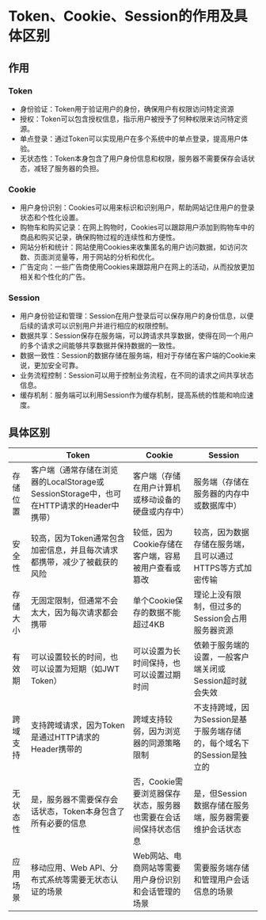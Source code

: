 # Token、Cookie、Session的作用及具体区别
## 作用
### Token
- 身份验证：Token用于验证用户的身份，确保用户有权限访问特定资源
- 授权：Token可以包含授权信息，指示用户被授予了何种权限来访问特定资源。
- 单点登录：通过Token可以实现用户在多个系统中的单点登录，提高用户体验。
- 无状态性：Token本身包含了用户身份信息和权限，服务器不需要保存会话状态，减轻了服务器的负担。
### Cookie
- 用户身份识别：Cookies可以用来标识和识别用户，帮助网站记住用户的登录状态和个性化设置。
- 购物车和购买记录：在网上购物时，Cookies可以跟踪用户添加到购物车中的商品和购买记录，确保购物过程的连续性和方便性。
- 网站分析和统计：网站使用Cookies来收集匿名的用户访问数据，如访问次数、页面浏览量等，用于网站的分析和优化。
- 广告定向：一些广告商使用Cookies来跟踪用户在网上的活动，从而投放更加相关和个性化的广告。
### Session
- 用户身份验证和管理：Session在用户登录后可以保存用户的身份信息，以便后续的请求可以识别用户并进行相应的权限控制。
- 数据共享：Session保存在服务端，可以跨请求共享数据，使得在同一个用户的多个请求之间能够共享数据并保持数据的一致性。
- 数据一致性：Session的数据存储在服务端，相对于存储在客户端的Cookie来说，更加安全可靠。
- 业务流程控制：Session可以用于控制业务流程，在不同的请求之间共享状态信息。
- 缓存机制：服务端可以利用Session作为缓存机制，提高系统的性能和响应速度。
## 具体区别
||Token	|Cookie	|Session|
|---|---|---|---|
|存储位置	|客户端（通常存储在浏览器的LocalStorage或SessionStorage中，也可在HTTP请求的Header中携带）	|客户端（存储在用户计算机或移动设备的硬盘或内存中）	|服务端（存储在服务器的内存中或数据库中）|
|安全性	|较高，因为Token通常包含加密信息，并且每次请求都携带，减少了被截获的风险	|较低，因为Cookie存储在客户端，容易被用户查看或篡改	|较高，因为数据存储在服务端，且可以通过HTTPS等方式加密传输|
|存储大小	|无固定限制，但通常不会太大，因为每次请求都会携带	|单个Cookie保存的数据不能超过4KB|	理论上没有限制，但过多的Session会占用服务器资源|
|有效期	|可以设置较长的时间，也可以设置为短期（如JWT Token）	|可以设置为长时间保持，也可以设置过期时间|	依赖于服务端的设置，一般客户端关闭或Session超时就会失效|
|跨域支持	|支持跨域请求，因为Token是通过HTTP请求的Header携带的	|跨域支持较弱，因为浏览器的同源策略限制	|不支持跨域，因为Session是基于服务端存储的，每个域名下的Session是独立的|
|无状态性|	是，服务器不需要保存会话状态，Token本身包含了所有必要的信息	|否，Cookie需要浏览器保存状态，服务器也需要在会话间保持状态信息	|是，但Session数据存储在服务端，服务器需要维护会话状态|
|应用场景|移动应用、Web API、分布式系统等需要无状态认证的场景|	Web网站、电商网站等需要用户身份识别和会话管理的场景|	需要服务端存储和管理用户会话信息的场景|
